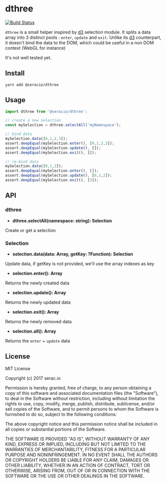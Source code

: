 # dthree

[![Build Status](https://travis-ci.org/seracio/dthree.svg?branch=master)](https://travis-ci.org/seracio/dthree)

`dthree` is a small helper inspired by [d3] selection module. 
It splits a data array into 3 distinct pools : `enter`, `update` and `exit`.
Unlike its [d3] counterpart, it doesn't bind the data to the DOM, which could 
   be useful in a non DOM context (WebGL for instance)
    
It's not well tested yet.     

## Install

```
yarn add @seracio/dthree
```

## Usage

```javascript
import dthree from '@seracio/dthree';

// create a new selection
const mySelection = dthree.selectAll('myNamespace');

// bind data
mySelection.data([0,1,2,3]);
assert.deepEqual(mySelection.enter(), [0,1,2,3]);
assert.deepEqual(mySelection.update(), []);
assert.deepEqual(mySelection.exit(), []);

// re-bind data
mySelection.data([0,1,2]);
assert.deepEqual(mySelection.enter(), []);
assert.deepEqual(mySelection.update(), [0,1,2]);
assert.deepEqual(mySelection.exit(), [3]);
```

## API

### dthree

* **dthree.selectAll(namespace: string): Selection**
 
Create or get a selection
  
### Selection

* **selection.data(data: Array<any>, getKey: ?Function): Selection**
  
Update data, if getKey is not provided, we'll use the array indexes as key
 
* **selection.enter(): Array<any>**
  
Returns the newly created data 

* **selection.update(): Array<any>**
  
Returns the newly updated data 

* **selection.exit(): Array<any>**
  
Returns the newly removed data 

* **selection.all(): Array<any>**
  
Returns the `enter` + `update` data 

[d3]: https://d3js.org

## License

MIT License

Copyright (c) 2017 serac.io

Permission is hereby granted, free of charge, to any person obtaining a copy
of this software and associated documentation files (the "Software"), to deal
in the Software without restriction, including without limitation the rights
to use, copy, modify, merge, publish, distribute, sublicense, and/or sell
copies of the Software, and to permit persons to whom the Software is
furnished to do so, subject to the following conditions:

The above copyright notice and this permission notice shall be included in all
copies or substantial portions of the Software.

THE SOFTWARE IS PROVIDED "AS IS", WITHOUT WARRANTY OF ANY KIND, EXPRESS OR
IMPLIED, INCLUDING BUT NOT LIMITED TO THE WARRANTIES OF MERCHANTABILITY,
FITNESS FOR A PARTICULAR PURPOSE AND NONINFRINGEMENT. IN NO EVENT SHALL THE
AUTHORS OR COPYRIGHT HOLDERS BE LIABLE FOR ANY CLAIM, DAMAGES OR OTHER
LIABILITY, WHETHER IN AN ACTION OF CONTRACT, TORT OR OTHERWISE, ARISING FROM,
OUT OF OR IN CONNECTION WITH THE SOFTWARE OR THE USE OR OTHER DEALINGS IN THE
SOFTWARE.
